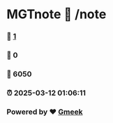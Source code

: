 # MGTnote :link: /note 
### :page_facing_up: [1](/note/tag.html) 
### :speech_balloon: 0 
### :hibiscus: 6050 
### :alarm_clock: 2025-03-12 01:06:11 
### Powered by :heart: [Gmeek](https://github.com/Meekdai/Gmeek)

